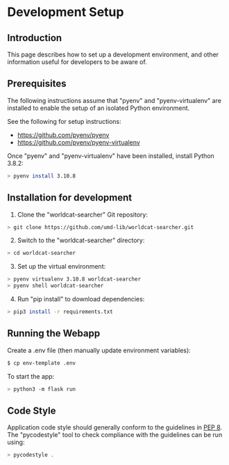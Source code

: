 # Development Setup

## Introduction

This page describes how to set up a development environment, and other
information useful for developers to be aware of.

## Prerequisites

The following instructions assume that "pyenv" and "pyenv-virtualenv" are
installed to enable the setup of an isolated Python environment.

See the following for setup instructions:

* https://github.com/pyenv/pyenv
* https://github.com/pyenv/pyenv-virtualenv

Once "pyenv" and "pyenv-virtualenv" have been installed, install Python 3.8.2:

```bash
> pyenv install 3.10.8
```

## Installation for development

1) Clone the "worldcat-searcher" Git repository:

```bash
> git clone https://github.com/umd-lib/worldcat-searcher.git
```

2) Switch to the "worldcat-searcher" directory:

```bash
> cd worldcat-searcher
```

3) Set up the virtual environment:

```bash
> pyenv virtualenv 3.10.8 worldcat-searcher
> pyenv shell worldcat-searcher
```

4) Run "pip install" to download dependencies:

```bash
> pip3 install -r requirements.txt
```

## Running the Webapp

Create a .env file (then manually update environment variables):

```bash
$ cp env-template .env
```

To start the app:

```bash
> python3 -m flask run
```

## Code Style

Application code style should generally conform to the guidelines in
[PEP 8](https://www.python.org/dev/peps/pep-0008/). The "pycodestyle" tool
to check compliance with the guidelines can be run using:

```bash
> pycodestyle .
```
